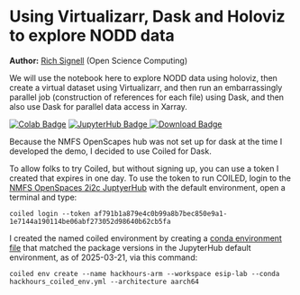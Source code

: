 # Using Virtualizarr, Dask and Holoviz to explore NODD data

**Author:** [Rich Signell](https://opensciencecomputing.com/) (Open Science Computing)


We will use the notebook here to explore NODD data using holoviz, then create a virtual dataset using Virtualizarr, and then run an embarrassingly parallel job (construction of references for each file) using Dask, and then also use Dask for parallel data access in Xarray.  

[![Colab Badge](https://img.shields.io/badge/Open_in_Colab-blue?style=for-the-badge)][colab-link]
<a href="javascript:void(0);" onclick="openJupyterWidget('https://github.com/OpenScienceComputing/HackHours/blob/main/hackhours_demo.ipynb');">
    <img src="https://img.shields.io/badge/Open_in_JupyterHub-orange?style=for-the-badge" alt="JupyterHub Badge">
</a> [![Download Badge](https://img.shields.io/badge/Download-grey?style=for-the-badge)][download-link]

[download-link]: https://github.com/OpenScienceComputing/HackHours/blob/main/hackhours_demo.ipynb
[colab-link]: https://colab.research.google.com/github.com/OpenScienceComputing/HackHours/blob/main/hackhours_demo.ipynb
[jupyter-link]: https://nmfs-openscapes.2i2c.cloud/hub/user-redirect/lab?fromURL=https://raw.githubusercontent.com/OpenScienceComputing/HackHours/main/hackhours_demo.ipynb

Because the NMFS OpenScapes hub was not set up for dask at the time I developed the demo, I decided to use Coiled for Dask.

To allow folks to try Coiled, but without signing up, you can use a token I created that expires in one day. To use the token to run COILED, login to the [NMFS OpenSpaces 2i2c JuptyerHub](https://nmfs-openscapes.2i2c.cloud/) with the default environment, open a terminal and type:
```
coiled login --token af791b1a879e4c0b99a8b7bec850e9a1-1e7144a190114be06abf273052d98640b62cb5fa
```

I created the named coiled environment by creating a [conda environment file](hackhours_coiled_env.yml) that matched the package versions in the JupyterHub default environment, as of 2025-03-21, via this command:

```
coiled env create --name hackhours-arm --workspace esip-lab --conda hackhours_coiled_env.yml --architecture aarch64
```




